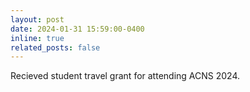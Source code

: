 ```yaml
---
layout: post
date: 2024-01-31 15:59:00-0400
inline: true
related_posts: false
---
```


Recieved student travel grant for attending ACNS 2024.
